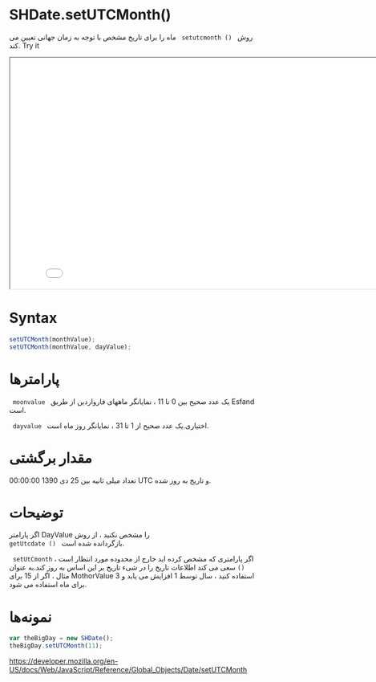 # SHDate.setUTCMonth()

روش <code dir = "ltr"> setutcmonth () </code> ماه را برای تاریخ مشخص با توجه به زمان جهانی تعیین می کند.
Try it

<iframe style="width: 830px; height: 460px;" src="/SHDateTime-js/examples/live.html?function=setUTCMonth" title="MDN Web Docs Interactive Example" loading="lazy"></iframe>
<br/>

# Syntax

```js
setUTCMonth(monthValue);
setUTCMonth(monthValue, dayValue);
```

# پارامترها
<code dir = "ltr"> moonvalue </code>
یک عدد صحیح بین 0 تا 11 ، نمایانگر ماههای فارواردین از طریق Esfand است.

<code dir = "ltr"> dayvalue </code>
اختیاری.یک عدد صحیح از 1 تا 31 ، نمایانگر روز ماه است.
# مقدار برگشتی

تعداد میلی ثانیه بین 25 دی 1390 00:00:00 UTC و تاریخ به روز شده.
# توضیحات
اگر پارامتر DayValue را مشخص نکنید ، از روش <code dir = "ltr"> getUtcdate () </code> بازگردانده شده است.

اگر پارامتری که مشخص کرده اید خارج از محدوده مورد انتظار است ، <Code DIR = "ltr"> setUtCmonth () </code> سعی می کند اطلاعات تاریخ را در شیء تاریخ بر این اساس به روز کند.به عنوان مثال ، اگر از 15 برای MothorValue استفاده کنید ، سال توسط 1 افزایش می یابد و 3 برای ماه استفاده می شود.
# نمونه‌ها

```js
var theBigDay = new SHDate();
theBigDay.setUTCMonth(11);
```

https://developer.mozilla.org/en-US/docs/Web/JavaScript/Reference/Global_Objects/Date/setUTCMonth
